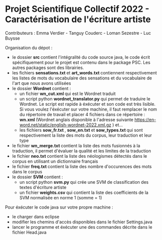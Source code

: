 # Projet Scientifique Collectif 2022 - Caractérisation de l'écriture artiste

Contributeurs : Emma Verdier - Tanguy Couderc - Loman Sezestre - Luc Buysse

Organisation du dépot :
- le dossier <b> src </b> contient l'intégralité du code source java, le code écrit spécifiquement pour le projet est contenu dans le package PSC. Les autres packages sont des librairies.
- les fichiers <b> sensations.txt </b> et <b> art_words.txt </b> contiennent respectivement les listes de mots du vocabulaire des sensations et du vocabulaire de l'art que nous avons utilisées
- le dossier <b> Wordnet </b> contient :
  - un fichier <b> wn_cut.xml </b> qui est le Wordnet traduit
  - un script python <b> wordnet_translator.py </b> qui permet de traduire le Wordnet. Le script est rapide à éxécuter et son code est très lisible. Si vous voulez l'éxécuter sur votre machine, il faut remplacer le nom du répertoire de travail et placer 4 fichiers dans ce répertoire : <b> wn.xml </b> (Wordnet anglais disponible à l'adresse suivante <a> https://en-word.net/static/english-wordnet-2022.xml.gz </a>) et...
  - les fichiers <b> sow_fr.txt </b>, <b> sow_en.txt </b> et <b> sow_types.txt </b> qui sont respectivement la liste des mots du corpus, leur traduction et leur type
- le fichier <b> wn_merge.txt </b> contient la liste des mots fusionnés à la traduction, il permet d'évaluer la qualité et les limites de la traduction
- le fichier <b> neo.txt </b> contient la liste des néologismes détectés dans le corpus en utilisant un dictionnaire français
- le fichier <b> freq.txt </b> contient la liste des nombre d'occurences des mots dans le corpus
- le dossier <b> SVM </b> contient :
  - un script python <b> svm.py </b> qui crée une SVM de classification des textes d'écriture artiste
  - un fichier <b> weights.csv </b> qui contient la liste des coefficients de la SVM normalisée en norme 1 (somme = 1)

Pour éxécuter le code java sur votre propre machine :
- le charger dans eclipse
- modifier les chemins d'accès disponibles dans le fichier Settings.java
- lancer le programme et éxécuter une des commandes décrite dans le fichier Head.java
